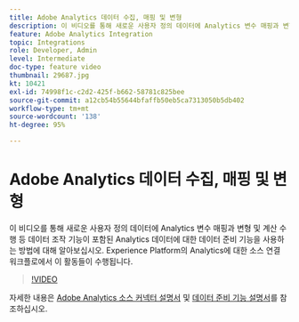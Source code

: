 ```yaml
---
title: Adobe Analytics 데이터 수집, 매핑 및 변형
description: 이 비디오를 통해 새로운 사용자 정의 데이터에 Analytics 변수 매핑과 변형 및 계산 수행 등 데이터 조작 기능이 포함된 Analytics 데이터에 대한 데이터 준비 기능을 사용하는 방법에 대해 알아보십시오. Experience Platform의 Analytics에 대한 소스 연결 워크플로에서 이 활동들이 수행됩니다.
feature: Adobe Analytics Integration
topic: Integrations
role: Developer, Admin
level: Intermediate
doc-type: feature video
thumbnail: 29687.jpg
kt: 10421
exl-id: 74998f1c-c2d2-425f-b662-58781c825bee
source-git-commit: a12cb54b55644bfaffb50eb5ca7313050b5db402
workflow-type: tm+mt
source-wordcount: '138'
ht-degree: 95%

---
```


# Adobe Analytics 데이터 수집, 매핑 및 변형

이 비디오를 통해 새로운 사용자 정의 데이터에 Analytics 변수 매핑과 변형 및 계산 수행 등 데이터 조작 기능이 포함된 Analytics 데이터에 대한 데이터 준비 기능을 사용하는 방법에 대해 알아보십시오. Experience Platform의 Analytics에 대한 소스 연결 워크플로에서 이 활동들이 수행됩니다.

>[!VIDEO](https://video.tv.adobe.com/v/29687?quality=12&learn=on)

자세한 내용은 [Adobe Analytics 소스 커넥터 설명서](https://experienceleague.adobe.com/docs/experience-platform/sources/ui-tutorials/create/adobe-applications/analytics.html) 및 [데이터 준비 기능 설명서](https://experienceleague.adobe.com/docs/experience-platform/data-prep/functions.html)를 참조하십시오.
